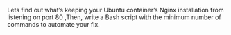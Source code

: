Lets  find out what’s keeping your Ubuntu container’s Nginx installation from listening on port 80 ,Then, write a Bash script with the minimum number of commands to automate your fix.
